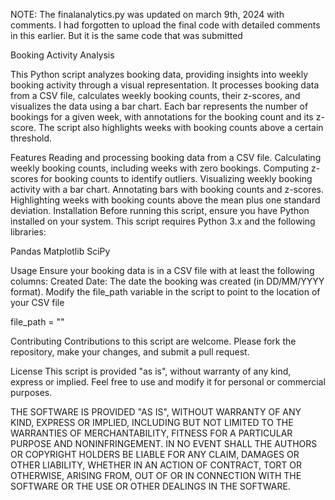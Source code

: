 NOTE: The finalanalytics.py was updated on march 9th, 2024 with comments. I had forgotten to upload the final code with detailed comments in this earlier. But it is the same code that was submitted

Booking Activity Analysis

This Python script analyzes booking data, providing insights into weekly booking activity through a visual representation. It processes booking data from a CSV file, calculates weekly booking counts, their z-scores, and visualizes the data using a bar chart. Each bar represents the number of bookings for a given week, with annotations for the booking count and its z-score. The script also highlights weeks with booking counts above a certain threshold.

Features
Reading and processing booking data from a CSV file.
Calculating weekly booking counts, including weeks with zero bookings.
Computing z-scores for booking counts to identify outliers.
Visualizing weekly booking activity with a bar chart.
Annotating bars with booking counts and z-scores.
Highlighting weeks with booking counts above the mean plus one standard deviation.
Installation
Before running this script, ensure you have Python installed on your system. This script requires Python 3.x and the following libraries:

Pandas
Matplotlib
SciPy

Usage
Ensure your booking data is in a CSV file with at least the following columns:
Created Date: The date the booking was created (in DD/MM/YYYY format).
Modify the file_path variable in the script to point to the location of your CSV file

file_path = ""

Contributing
Contributions to this script are welcome. Please fork the repository, make your changes, and submit a pull request.

License
This script is provided "as is", without warranty of any kind, express or implied. Feel free to use and modify it for personal or commercial purposes.

THE SOFTWARE IS PROVIDED "AS IS", WITHOUT WARRANTY OF ANY KIND, EXPRESS OR
IMPLIED, INCLUDING BUT NOT LIMITED TO THE WARRANTIES OF MERCHANTABILITY,
FITNESS FOR A PARTICULAR PURPOSE AND NONINFRINGEMENT. IN NO EVENT SHALL THE
AUTHORS OR COPYRIGHT HOLDERS BE LIABLE FOR ANY CLAIM, DAMAGES OR OTHER
LIABILITY, WHETHER IN AN ACTION OF CONTRACT, TORT OR OTHERWISE, ARISING FROM,
OUT OF OR IN CONNECTION WITH THE SOFTWARE OR THE USE OR OTHER DEALINGS IN THE
SOFTWARE.


